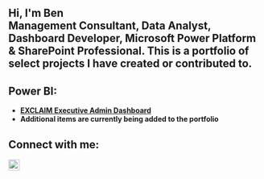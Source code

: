 <h2>Hi, I'm Ben <br/>Management Consultant, Data Analyst, Dashboard Developer, Microsoft Power Platform & SharePoint Professional. This is a portfolio of select projects I have created or contributed to.</h2>

<h2> Power BI:</h2>

- <b>[EXCLAIM Executive Admin Dashboard](https://github.com/BenKnudsen/EXCLAIM-Executive-Admin-Dashboard/tree/main)</b>
- <b>Additional items are currently being added to the portfolio</b>


<h2> Connect with me:</h2>

[<img align="left" alt="JoshMadakor | LinkedIn" width="22px" src="https://cdn.jsdelivr.net/npm/simple-icons@v3/icons/linkedin.svg" />][linkedin]

[linkedin]: https://www.linkedin.com/in/benjamin-knudsen-b899009/

<!--
**joshmadakor1/joshmadakor1** is a ✨ _special_ ✨ repository because its `README.md` (this file) appears on your GitHub profile.

Here are some ideas to get you started:

- 🔭 I’m currently working on ...
- 🌱 I’m currently learning ...
- 👯 I’m looking to collaborate on ...
- 🤔 I’m looking for help with ...
- 💬 Ask me about ...
- 📫 How to reach me: ...
- 😄 Pronouns: ...
- ⚡ Fun fact: ...
-->
